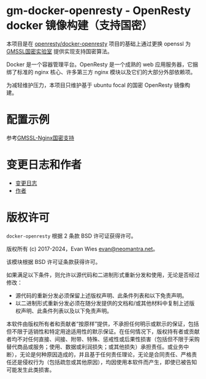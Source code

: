 # gm-docker-openresty - OpenResty docker 镜像构建（支持国密）

本项目是在 [openresty/docker-openresty](https://github.com/openresty/docker-openresty) 项目的基础上通过更换 openssl 为 [GMSSL国密实验室](https://www.gmssl.cn/) 提供实现支持国密算法。

Docker 是一个容器管理平台。OpenResty 是一个成熟的 web 应用服务器，它捆绑了标准的 nginx 核心、许多第三方 nginx 模块以及它们的大部分外部依赖项。

为减轻维护压力，本项目只维护基于 ubuntu focal 的国密 OpenResty 镜像构建。

配置示例
===================
参考[GMSSL-Nginx国密支持](https://www.gmssl.cn/gmssl/index.jsp)

变更日志和作者
===================

 * [变更日志](/CHANGELOG.md)
 * [作者](/AUTHORS.md)


版权许可
===================

`docker-openresty` 根据 2 条款 BSD 许可证获得许可。

版权所有 (c) 2017-2024，Evan Wies evan@neomantra.net。

该模块根据 BSD 许可证条款获得许可。

如果满足以下条件，则允许以源代码和二进制形式重新分发和使用，无论是否经过修改：

- 源代码的重新分发必须保留上述版权声明、此条件列表和以下免责声明。
- 以二进制形式重新分发必须在随分发提供的文档和/或其他材料中复制上述版权声明、此条件列表以及以下免责声明。

本软件由版权所有者和贡献者“按原样”提供，不承担任何明示或默示的保证，包括但不限于适销性和特定用途适用性的默示保证。在任何情况下，版权持有者或贡献者均不对任何直接、间接、附带、特殊、惩戒性或后果性损害（包括但不限于采购替代商品或服务；使用、数据或利润损失；或其他损失）承担责任。或业务中断），无论是何种原因造成的，并且基于任何责任理论，无论是合同责任、严格责任还是侵权行为（包括疏忽或其他原因），均因使用本软件而产生，即使已被告知可能发生此类损害。